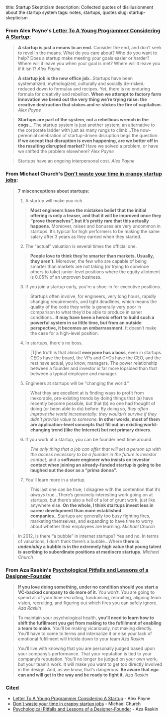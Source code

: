title: Startup Skepticism
description: Collected quotes of disillusionment about the startup system
tags: notes, startups, quotes
slug: startup-skepticism

### From Alex Payne's [Letter To A Young Programmer Considering A Startup](http://al3x.net/2013/05/23/letter-to-a-young-programmer.html):

> **A startup is just a means to an end.** Consider the end, and don’t seek to revel in the means. What do you care about? Who do you want to help? Does a startup make meeting your goals easier or harder? Where will it leave you when your goal is met? Where will it leave you if it isn’t? <cite>Alex Payne</cite>

> **A startup job is the new office job**...Startups have been systematized, mythologized, culturally and socially de-risked; reduced down to formulas and recipes. Yet, there is no enduring formula for creativity and rebellion. **When we attempt to factory farm innovation we breed out the very thing we’re trying raise: the creative destruction that stokes and re-stokes the fire of capitalism.** <cite>Alex Payne</cite>

> **Startups are part of the system, not a rebellious wrench in the cogs.**...The startup system is just another system; an alternative to the corporate ladder with just as many rungs to climb...The now-perennial celebration of startup-driven disruption begs the question: **if we accept that disruption is even happening, are we better off in the resulting disrupted market?** Have we solved a problem, or have we shifted the problem elsewhere? <cite>Alex Payne</cite>

> Startups have an ongoing interpersonal cost. <cite>Alex Payne</cite>

### From Michael Church's [Don't waste your time in crappy startup jobs](http://michaelochurch.wordpress.com/2012/07/08/dont-waste-your-time-in-crappy-startup-jobs/):

> **7 misconceptions about startups:**
>
> 1. A startup will make you rich. 
> > **Most engineers have the mistaken belief that the initial offering is only a teaser, and that it will be improved once they “prove themselves”, but it’s pretty rare that this actually happens.** Moreover, raises and bonuses are very uncommon in startups. It’s typical for high performers to be making the same salary after 3 years as they earned when they started.
> 2. The "actual" valuation is several times the official one.
> > **People love to think they’re smarter than markets. Usually, they aren’t.** Moreover, the few who are capable of being smarter than markets are not taking (or trying to convince others to take) junior-level positions where the equity allotment is 0.05% of an unproven business. 
> 3. If you join a startup early, you're a shoe-in for executive positions.
> > Startups often involve, for engineers, very long hours, rapidly changing requirements, and tight deadlines, which means the quality of the code they write is generally very poor in comparison to what they’d be able to produce in saner conditions...**It may have been a heroic effort to build such a powerful system in so little time, but from an outside perspective, it becomes an embarrassment.** It doesn’t make the case for a high-level position.
> 4. In startups, there's no boss.
> > \[T\]he truth is that almost **everyone has a boss**, even in startups. CEOs have the board, the VPs and C\*Os have the CEO, and the rest have actual, you know, managers.
> > The power relationship between a founder and investor is far more lopsided than that between a typical employee and manager.
> 5. Engineers at startups will be "changing the world."
> >  What they are excellent at is finding ways to profit from inexorable, pre-existing trends by doing things that (a) have recently become possible, but that (b) no one had thought of doing (or been able to do) before. By doing so, *they often improve the world incrementally: they wouldn’t survive if they didn’t provide value to someone.* **In other words, most of them are application-level concepts that fill out an existing world-changing trend (like the Internet) but not primary drivers.**
> 6. If you work at a startup, you can be founder next time around.
> > *The only thing that a job can offer that will set a person up with the access necessary to be a founder in the future is investor contact*, and a **software engineer who insists on investor contact when joining an already-funded startup is going to be laughed out the door as a “prima donna”.**
> 7. You'll learn more in a startup.
> > This last one can be true; I disagree with the contention that it’s *always* true...There’s genuinely interesting work going on at startups, but there’s also a hell of a lot of grunt work, just like anywhere else. **On the whole, I think startups invest less in career development than more established companies**...Startups are generally too busy fighting fires, marketing themselves, and expanding to have time to worry about whether their employees are learning. 
> <cite>Michael Church</cite>

> In 2012, is there “a bubble” in internet startups? Yes and no. In terms of valuations, I don’t think there’s a bubble...Where **there is *undeniably* a bubble is in the extremely high value that young talent is ascribing to subordinate positions at mediocre startups.** <cite>Michael Church</cite>

### From Aza Raskin's [Psychological Pitfalls and Lessons of a Designer-Founder](http://www.azarask.in/blog/post/psychological-pitfalls-and-lessons-of-a-designer-founder/)

> **If you love doing something, under no condition should you start a VC-backed company to do more of it.** You won’t. You are going to spend all of your time recruiting, fundraising, recruiting, aligning team vision, recruiting, and figuring out which fires you can safely ignore. <cite>Aza Raskin</cite>

> To maintain your psychological health, **you’ll need to learn how to shift the fufillment you get from making to the fufillment of enabling a team to make.** You’ll be making vicariously, not making directly. You’ll have to come to terms and internalize it or else your lack of emotional fufillment will trickle down to your team <cite>Aza Raskin</cite>

> You’ll live with knowing that you are personally judged based upon your company’s performance. That your reputation is tied to your company’s reputation. You’ll no longer be judged on your own work, but your team’s work. It will make you want to get too directly involved in the design. And, as we know, that’s dangerous. **Be aware that ego can and will get in the way and be ready to fight it.** <cite>Aza Raskin</cite>

### Cited
- [Letter To A Young Programmer Considering A Startup](http://al3x.net/2013/05/23/letter-to-a-young-programmer.html) - Alex Payne
- [Don't waste your time in crappy startup jobs](http://michaelochurch.wordpress.com/2012/07/08/dont-waste-your-time-in-crappy-startup-jobs/) - Michael Church
- [Psychological Pitfalls and Lessons of a Designer-Founder](http://www.azarask.in/blog/post/psychological-pitfalls-and-lessons-of-a-designer-founder/) - Aza Raskin



